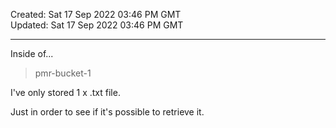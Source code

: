 Created: Sat 17 Sep 2022 03:46 PM GMT  
Updated: Sat 17 Sep 2022 03:46 PM GMT

-----  

Inside of...    

> pmr-bucket-1    

I've only stored 1 x .txt file.    

Just in order to see if it's possible to retrieve it.   


